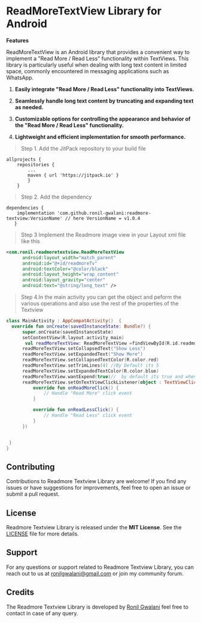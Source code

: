 


# ReadMoreTextView Library for Android

**Features**


ReadMoreTextView is an Android library that provides a convenient way to implement a "Read More / Read Less" functionality within TextViews. This library is particularly useful when dealing with long text content in limited space, commonly encountered in messaging applications such as WhatsApp.

1. **Easily integrate "Read More / Read Less" functionality into TextViews.**
 
2. **Seamlessly handle long text content by truncating and expanding text as needed.**

3. **Customizable options for controlling the appearance and behavior of the "Read More / Read Less" functionality.** 

4. **Lightweight and efficient implementation for smooth performance.** 


>Step 1. Add the JitPack repository to your build file

```gradel
allprojects {
	repositories {
		...
		maven { url 'https://jitpack.io' }
		}
	}
  ```
  >Step 2. Add the dependency

 ```gradel
dependencies {
     implementation 'com.github.ronil-gwalani:readmore-textview:VersionName' // here VersionName = v1.0.4
	}
  ```
  
   > Step 3 Implement the Readmore image view in your Layout xml file like this
  ```xml 
  <com.ronil.readmoretextview.ReadMoreTextView
        android:layout_width="match_parent"
        android:id="@+id/readmoreTv"
        android:textColor="@color/black"
        android:layout_height="wrap_content"
        android:layout_gravity="center"
        android:text="@string/long_text" />
  ```

> Step 4.In the main activity you can get the object and peform the various operations and also use the rest of the properties of the Textview
  ```kotlin
 class MainActivity : AppCompatActivity()  {
    override fun onCreate(savedInstanceState: Bundle?) {
        super.onCreate(savedInstanceState)
        setContentView(R.layout.activity_main)
         val readMoreTextView: ReadMoreTextView =findViewById(R.id.readmoreTv)
        readMoreTextView.setCollapsedText("Show Less")
        readMoreTextView.setExpandedText("Show More")
        readMoreTextView.setCollapsedTextColor(R.color.red)
        readMoreTextView.setTrimLines(4) //By Default its 5
        readMoreTextView.setExpandedTextColor(R.color.blue)
        readMoreTextView.wantExpend(true)//  by default its true and when you click it will expend the text but if you set it false you will have perform the action in the listener
        readMoreTextView.setOnTextViewClickListener(object : TextViewClickListener {
            override fun onReadMoreClick() {
                // Handle "Read More" click event
            }

            override fun onReadLessClick() {
                // Handle "Read Less" click event
            }
        })


   }
 }
```



## Contributing

Contributions to Readmore Textview Library are welcome! If you find any issues or have suggestions for improvements, feel free to open an issue or submit a pull request.

## License

 Readmore Textview Library is released under the **MIT License**. See the [LICENSE](https://en.wikipedia.org/wiki/MIT_License) file for more details.

## Support

For any questions or support related to Readmore Textview Library, you can reach out to us at ronilgwalani@gmail.com or join my community forum.

## Credits

The Readmore Textview Library is developed by [Ronil Gwalani](https://github.com/ronil-gwalani) feel free to contact in case of any query.
